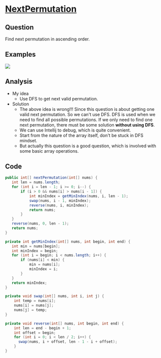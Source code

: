 # [NextPermutation](http://www.lintcode.com/en/problem/next-permutation/)

## Question

Find next permutation in ascending order.

## Examples

![](https://farm5.staticflickr.com/4199/34732892952_d41bdc78ef_o.jpg)

## Analysis

- My idea
  - Use DFS to get next valid permutation.
- Solution
  - The above idea is wrong!!! Since this question is about getting one valid next permutation. So we can't use DFS. DFS is used when we need to find all possible permutations. If we only need to find one next permutation, there must be some solution **without using DFS**.
  - We can use Intellij to debug, which is quite convenient.
  - Start from the nature of the array itself, don't be stuck in DFS mindset.
  - But actually this question is a good question, which is involved with some basic array operations.

## Code

```java
public int[] nextPermutation(int[] nums) {
   int len = nums.length;
   for (int i = len - 1; i >= 0; i--) {
       if (i > 0 && nums[i] > nums[i - 1]) {
           int minIndex = getMinIndex(nums, i, len - 1);
           swap(nums, i - 1, minIndex);
           reverse(nums, i, minIndex);
           return nums;
       }
   }
   reverse(nums, 0, len - 1);
   return nums;
}

private int getMinIndex(int[] nums, int begin, int end) {
   int min = nums[begin];
   int minIndex = begin;
   for (int i = begin; i < nums.length; i++) {
       if (nums[i] < min) {
           min = nums[i];
           minIndex = i;
       }
   }
   return minIndex;
}

private void swap(int[] nums, int i, int j) {
    int temp = nums[i];
    nums[i] = nums[j];
    nums[j] = temp;
}

private void reverse(int[] nums, int begin, int end) {
    int len = end - begin + 1;
    int offset = begin;
    for (int i = 0; i < len / 2; i++) {
      swap(nums, i + offset, len - 1 - i + offset);
    }
}
```